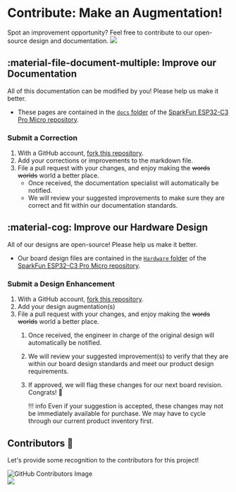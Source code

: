 # Contribute: Make an Augmentation!
Spot an improvement opportunity? Feel free to contribute to our open-source design and documentation. <a href="https://github.com/sparkfun/SparkFun_Pro_Micro-ESP32C3/pulls" alt="Pull Requests"><img src="https://img.shields.io/github/issues-pr/sparkfun/SparkFun_Pro_Micro-ESP32C3.svg" /></a>

## :material-file-document-multiple:&nbsp;Improve our Documentation
All of this documentation can be modified by you! Please help us make it better.

* These pages are contained in the [`docs` folder](https://github.com/sparkfun/SparkFun_Pro_Micro-ESP32C3/tree/main/docs) of the [SparkFun ESP32-C3 Pro Micro repository](https://github.com/sparkfun/SparkFun_Pro_Micro-ESP32C3).

<!-- ### :material-source-pull:&nbsp;Submit a Correction -->
### Submit a Correction

1. With a GitHub account, [fork this repository](https://github.com/sparkfun/SparkFun_Pro_Micro-ESP32C3/fork).
2. Add your corrections or improvements to the markdown file.
3. File a pull request with your changes, and enjoy making the ~~words~~ ~~worlds~~ world a better place.
	* Once received, the documentation specialist will automatically be notified.
	* We will review your suggested improvements to make sure they are correct and fit within our documentation standards.

## :material-cog:&nbsp;Improve our Hardware Design
All of our designs are open-source! Please help us make it better.

* Our board design files are contained in the [`Hardware` folder](https://github.com/sparkfun/SparkFun_Pro_Micro-ESP32C3/tree/main/Hardware) of the [SparkFun ESP32-C3 Pro Micro repository](https://github.com/sparkfun/SparkFun_Pro_Micro-ESP32C3).

<!-- ### :material-source-pull:&nbsp;Submit a Design Enhancement -->
### Submit a Design Enhancement

1. With a GitHub account, [fork this repository](https://github.com/sparkfun/SparkFun_Pro_Micro-ESP32C3/fork).
2. Add your design augmentation(s)
3. File a pull request with your changes, and enjoy making the ~~words~~ ~~worlds~~ world a better place.
	1. Once received, the engineer in charge of the original design will automatically be notified.
	2. We will review your suggested improvement(s) to verify that they are within our board design standards and meet our product design requirements.
	3. If approved, we will flag these changes for our next board revision. Congrats! 🍻

		!!! info
			Even if your suggestion is accepted, these changes may not be immediately available for purchase. We may have to cycle through our current product inventory first.

## Contributors&nbsp;:clap:
Let's provide some recognition to the contributors for this project!

![GitHub Contributors Image](https://contrib.rocks/image?repo=sparkfun/SparkFun_Pro_Micro-ESP32C3)
<br>
<a href="https://github.com/sparkfun/SparkFun_Pro_Micro-ESP32C3/pulls" alt="Pull Requests"><img src="https://img.shields.io/github/contributors/sparkfun/SparkFun_Pro_Micro-ESP32C3.svg" /></a>